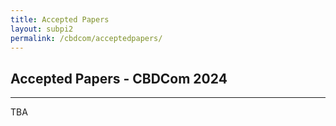 ```yaml
---
title: Accepted Papers
layout: subpi2
permalink: /cbdcom/acceptedpapers/
---
```


<h2>Accepted Papers - CBDCom 2024</h2>
<hr/>
TBA

<!--- COMMENTED
<h3>PICom Accepted Papers (Full/Regular papers)</h3>
<ol><li> Multi-Feature Shuffle Algorithm for Root Cause Detection in Semiconductor Manufacturing - Ding Tan; Xingyu Xu; Kaixiang Yu; Sihai Zhang; Tianchi Chen
<br/></li><li> An Improved ALNS for Solving Vehicle Routing Problem with Tight Time Constraint - Tomoki Shirai
<br/></li><li>How Feature Remove and Shuffle Work in Key Feature Detection? The Perspective of NDER -Xingyu Xu; Ding Tan; Sihai Zhang; Tianchi Chen
<br/></li><li>Multi-Grid Redundant Bounding Box Annotation for Accurate Object Detection	- Solomon Negussie Tesema; El-Bey Bourennane
<br/></li><li>Data-driven Adaptive Network Management with Deep Reinforcement Learning - Ameer Ivoghlian; Kevin I-Kai Wang; Zoran Salcic
<br/></li><li>Horizontal Auto-Scaling in Edge Computing Environment using Online Machine Learning - Thiago Pereira Silva; Aluizio F. Rocha, Neto; Thais Batista; Frederico Lopes; Flávia Coimbra Delicato; Paulo F. Pires
<br/></li><li>Malicious Network Traffic Detection in IoT Environments Using A Multi-level Neural Network -Menglu Li; Eleonora Achiluzzi; Md Fahd Al Georgy; Rasha Kashef
<br/></li><li>Interpretable Detection of Affective Engagement for Online Learners on Edge Devices -David Boulanger; M. Ali Akber Dewan; Vivekanandan S Kumar; Oscar Lin
<br/></li><li>Decision-Making of an Autonomous Vehicle when Approached by an Emergency Vehicle using Deep Reinforcement Learning - Hamid Shoaraee; Liang Chen; Fan Terry Jiang
  </li></ol>
<h3>PICom Accepted Papers (Work in Progress)</h3>

<ol><li>Accurate Step Count With Generalizable Deep Learning on Accelerometer Data	- Long Luu; Arvind Pillai; Halsey Lea; Ruben Buendia; Faisal Khan; Glynn Dennis
<br/></li><li>Hercules: A context-aware multiple application and multisensor data fusion algorithm - Fabiano Martins; João Paixão; Claudio M. Farias; Flávia Coimbra Delicato
<br/></li><li>Network Flow Classification and Volume Prediction using Novel Ensemble Deep Learning Architectures in the Era of the Internet of Things (IoT)	- Yoga Suhas Kuruba Manjunath; Vakar Kohli; Salman Ghaffar; Rasha Kashef
<br/></li><li>Towards a Hierarchical Architectural Model for IoT End-User Service Composition -Federico Montori; Vincenzo Armandi; Luca Bedogni
</li></ol>
-->
